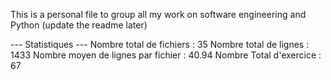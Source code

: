 This is a personal file to group all my work on software engineering and Python (update the readme later)

--- Statistiques ---
Nombre total de fichiers :  35
Nombre total de lignes :  1433
Nombre moyen de lignes par fichier :  40.94
Nombre Total d'exercice : 67
